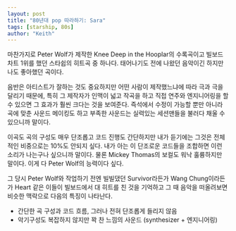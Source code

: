 ```yaml
---
layout: post
title: "80년대 pop 따라하기: Sara"
tags: [starship, 80s]
author: "Keith"
---
```


마찬가지로 Peter Wolf가 제작한 Knee Deep in the Hooplar의 수록곡이고 빌보드 차트 1위를 했던 스타쉽의 히트곡 중 하나다. 태어나기도 전에 나왔던 음악이긴 하지만 나도 좋아했던 곡이다. 

음반은 아티스트가 잘하는 것도 중요하지만 어떤 사람이 제작했느냐에 따라 극과 극을 달리기 때문에, 특히 그 제작자가 인맥이 넓고 작곡을 하고 직접 연주와 엔지니어링을 할 수 있으면 그 효과가 훨씬 크다는 것을 보여준다. 즉석에서 수정이 가능할 뿐만 아니라 곡에 맞춘 사운드 메이킹도 하고 부족한 사운드는 실력있는 세션맨들을 불러다 채울 수 있으니까 말이다.

이곡도 곡의 구성도 매우 단조롭고 코드 진행도 간단하지만 내가 듣기에는 그것은 전체적인 비중으로는 10%도 안되지 싶다. 내가 아는 이 단조로운 코드들을 조합하면 이런 소리가 나는구나 싶으니까 말이다. 물론 Mickey Thomas의 보컬도 워낙 훌륭하지만 말이다. 이게 다 Peter Wolf의 능력이다 싶다. 

그 당시 Peter Wolf와 작업하기 전엔 빌빌댔던 Survivor라든가 Wang Chung이라든가 Heart 같은 이들이 빌보드에서 대 히트를 친 것을 기억하고 그 때 음악을 떠올려보면 비슷한 맥락으로 다음의 특징이 나타난다.

- 간단한 곡 구성과 코드 흐름, 그러나 전혀 단조롭게 들리지 않음
- 악기구성도 복잡하지 않지만 꽉 찬 느낌의 사운드 (synthesizer + 엔지니어링)
